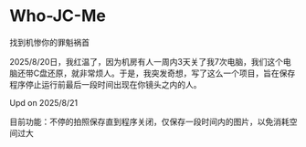 # Who-JC-Me
找到机惨你的罪魁祸首

2025/8/20日，我红温了，因为机房有人一周内3天关了我7次电脑，我们这个电脑还带C盘还原，就非常烦人。于是，我突发奇想，写了这么一个项目，旨在保存程序停止运行前最后一段时间出现在你镜头之内的人。

Upd on 2025/8/21

目前功能：不停的拍照保存直到程序关闭，仅保存一段时间内的图片，以免消耗空间过大
